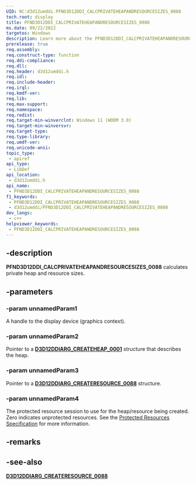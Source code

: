 ```yaml
---
UID: NC:d3d12umddi.PFND3D12DDI_CALCPRIVATEHEAPANDRESOURCESIZES_0088
tech.root: display
title: PFND3D12DDI_CALCPRIVATEHEAPANDRESOURCESIZES_0088
ms.date: 09/22/2022
targetos: Windows
description: Learn more about the PFND3D12DDI_CALCPRIVATEHEAPANDRESOURCESIZES_0088 callback function.
prerelease: true
req.assembly: 
req.construct-type: function
req.ddi-compliance: 
req.dll: 
req.header: d3d12umddi.h
req.idl: 
req.include-header: 
req.irql: 
req.kmdf-ver: 
req.lib: 
req.max-support: 
req.namespace: 
req.redist: 
req.target-min-winverclnt: Windows 11 (WDDM 3.0)
req.target-min-winversvr: 
req.target-type: 
req.type-library: 
req.umdf-ver: 
req.unicode-ansi: 
topic_type:
 - apiref
api_type:
 - LibDef
api_location:
 - d3d12umddi.h
api_name:
 - PFND3D12DDI_CALCPRIVATEHEAPANDRESOURCESIZES_0088
f1_keywords:
 - PFND3D12DDI_CALCPRIVATEHEAPANDRESOURCESIZES_0088
 - d3d12umddi/PFND3D12DDI_CALCPRIVATEHEAPANDRESOURCESIZES_0088
dev_langs:
 - c++
helpviewer_keywords:
 - PFND3D12DDI_CALCPRIVATEHEAPANDRESOURCESIZES_0088
---
```


## -description

**PFND3D12DDI_CALCPRIVATEHEAPANDRESOURCESIZES_0088** calculates private heap and resource sizes.

## -parameters

### -param unnamedParam1

A handle to the display device (graphics context).

### -param unnamedParam2

Pointer to a [**D3D12DDIARG_CREATEHEAP_0001**](ns-d3d12umddi-d3d12ddiarg_createheap_0001.md) structure that describes the heap.

### -param unnamedParam3

Pointer to a [**D3D12DDIARG_CREATERESOURCE_0088**](ns-d3d12umddi-d3d12ddiarg_createresource_0088.md) structure.

### -param unnamedParam4

The protected resource session to use for the heap/resource being created. Zero indicates unprotected resources. See the [Protected Resources Specification](https://microsoft.github.io/DirectX-Specs/d3d/ProtectedResources.html) for more information.

## -remarks

## -see-also

[**D3D12DDIARG_CREATERESOURCE_0088**](ns-d3d12umddi-d3d12ddiarg_createresource_0088.md)
